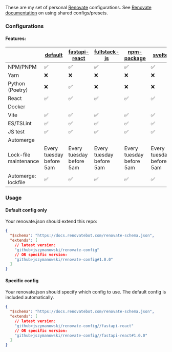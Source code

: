 These are my set of personal [Renovate](https://docs.renovatebot.com/) configurations.  See [Renovate documentation](https://docs.renovatebot.com/config-presets/) on using shared configs/presets.


### Configurations

#### Features: 

|  | [default](default.json)  | [fastapi-react](fastapi-react.json) | [fullstack-js](fullstack-js.json) | [npm-package](npm-package.json) | [svelte](svelte.json) |
| ----- | ----- | ---- | ---- | ---- | ---- |
| NPM/PNPM | ✅ | ✅ | ✅ | ✅ | ✅ |
| Yarn | ❌ |❌ |❌ |❌ |❌ |❌ |
| Python (Poetry) | ❌ | ✅ |❌ |❌ |❌ |
| React |✅ | ✅ | ✅ | ✅ | ✅ |
| Docker |
| Vite |✅ | ✅ | ✅ | ✅ | ✅ |
| ES/TSLint |✅ | ✅ | ✅ | ✅ | ✅ |
| JS test |✅ | ✅ | ✅ | ✅ | ✅ |
| Automerge |
| Lock-file maintenance | Every tuesday before 5am | Every tuesday before 5am | Every tuesday before 5am | Every tuesday before 5am | Every tuesday before 5am |
| Automerge: lockfile | ✅ | ✅ | ✅ | ✅ | ✅ |


### Usage

#### Default config only

Your renovate.json should extend this repo:
```json
{
  "$schema": "https://docs.renovatebot.com/renovate-schema.json",
  "extends": [
    // latest version:
    "github>jszymanowski/renovate-config"
    // OR specific version:
    "github>jszymanowski/renovate-config#1.0.0" 
  ]
}
```

#### Specific config

Your renovate.json should specify which config to use.  The default config is included automatically.
```json
{
  "$schema": "https://docs.renovatebot.com/renovate-schema.json",
  "extends": [
    // latest version:
    "github>jszymanowski/renovate-config//fastapi-react"
    // OR specific version:
    "github>jszymanowski/renovate-config//fastapi-react#1.0.0" 
  ]
}
```
